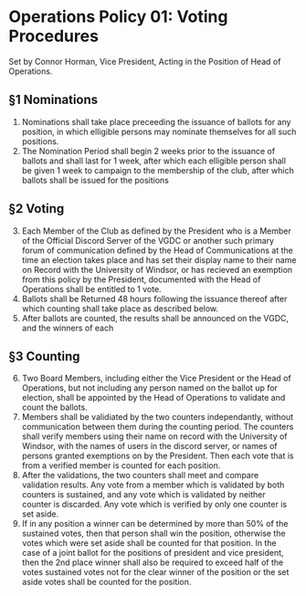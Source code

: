 # Operations Policy 01: Voting Procedures

Set by Connor Horman, Vice President, Acting in the Position of Head of Operations.


## §1 Nominations

1. Nominations shall take place preceeding the issuance of ballots for any position, in which elligible persons may nominate themselves for all such positions.
2. The Nomination Period shall begin 2 weeks prior to the issuance of ballots and shall last for 1 week, after which each elligible person shall be given 1 week to campaign to the membership of the club, after which ballots shall be issued for the positions

## §2 Voting

3. Each Member of the Club as defined by the President who is a Member of the Official Discord Server of the VGDC or another such primary forum of communication defined by the Head of Communications at the time an election takes place and has set their display name to their name on Record with the University of Windsor, or has recieved an exemption from this policy by the President, documented with the Head of Operations shall be entitled to 1 vote. 
4. Ballots shall be Returned 48 hours following the issuance thereof after which counting shall take place as described below. 
5. After ballots are counted, the results shall be announced on the VGDC, and the winners of each 

## §3 Counting

6. Two Board Members, including either the Vice President or the Head of Operations, but not including any person named on the ballot up for election, shall be appointed by the Head of Operations to validate and count the ballots.
7. Members shall be validiated by the two counters independantly, without communication between them during the counting period. The counters shall verify members using their name on record with the University of Windsor, with the names of users in the discord server, or names of persons granted exemptions on by the President. Then each vote that is from a verified member is counted for each position.
8. After the validations, the two counters shall meet and compare validation results. Any vote from a member which is validated by both counters is sustained, and any vote which is validated by neither counter is discarded. Any vote which is verified by only one counter is set aside. 
9. If in any position a winner can be determined by more than 50% of the sustained votes, then that person shall win the position, otherwise the votes which were set aside shall be counted for that position. In the case of a joint ballot for the positions of president and vice president, then the 2nd place winner shall also be required to exceed half of the votes sustained votes not for the clear winner of the position or the set aside votes shall be counted for the position. 